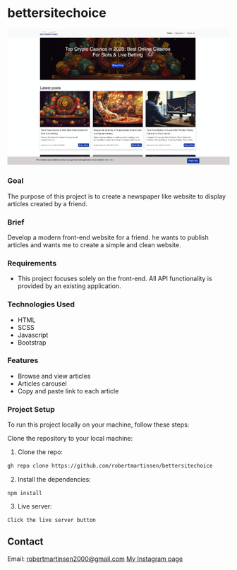 # bettersitechoice

![Alt text](/readme.png)

### Goal

The purpose of this project is to create a newspaper like website to display articles created by a friend. 

### Brief

Develop a modern front-end website for a friend. he wants to publish articles and wants me to create a simple and clean website.

### Requirements

- This project focuses solely on the front-end. All API functionality is provided by an existing application.

### Technologies Used

- HTML
- SCSS
- Javascript
- Bootstrap

### Features

- Browse and view articles
- Articles carousel
- Copy and paste link to each article

### Project Setup

To run this project locally on your machine, follow these steps:

Clone the repository to your local machine:

1. Clone the repo:

```bash
gh repo clone https://github.com/robertmartinsen/bettersitechoice
```

2. Install the dependencies:

```
npm install
```

3. Live server:

```
Click the live server button
```


## Contact

Email: robertmartinsen2000@gmail.com
[My Instagram page](www.instagram.com/robertmartinsen_)